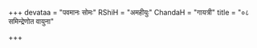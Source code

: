 +++
devataa = "पवमानः सोमः"
RShiH = "अमहीयुः"
ChandaH = "गायत्री"
title = "०८ समिन्द्रेणोत वायुना"

+++
